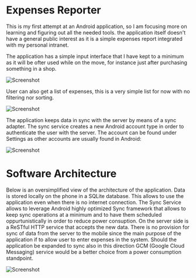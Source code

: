 Expenses Reporter
==========

This is my first attempt at an Android application, so I am focusing more on learning and figuring out all the needed tools. the application itself doesn't have a general public interest as it is a simple expenses report integrated with my personal intranet.

The application has a simple input interface that I have kept to a minimum as it will be ofter used while on the move, for instance just after purchasing something in a shop. 

![Screenshot](https://raw.github.com/nicolacimmino/ExpensesReporter/master/documentation/screenshot.png)

User can also get a list of expenses, this is a very simple list for now with no filtering nor sorting.


![Screenshot](https://raw.github.com/nicolacimmino/ExpensesReporter/master/documentation/screenshot2.png)

The application keeps data in sync with the server by means of a sync adapter. The sync service creates a new Android account type in order to authenticate the user with the server. The account can be found under Settings as other accounts are usually found in Android:

![Screenshot](https://raw.github.com/nicolacimmino/ExpensesReporter/master/documentation/screenshot3.png)

Software Architecture
===========

Below is an oversimplified view of the architecture of the application. Data is stored locally on the phone in a SQLite database. This allows to use the application even when there is no internet connection. The Sync Service allows to leverage Android highly optimized Sync framework that allows to keep sync operations at a minimum and to have them scheduled oppurtunistically in order to reduce power consuption. On the server side is a ReSTful HTTP service that accepts the new data. There is no provision for sync of data from the server to the mobile since the main purpose of the application if to allow user to enter expenses in the system. Should the application be expanded to sync also in this direction GCM (Google Cloud Messaging) service would be a better choice from a power consumption standpoint.

![Screenshot](https://raw.github.com/nicolacimmino/ExpensesReporter/master/documentation/structure.png)
